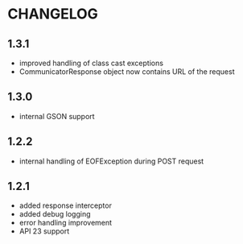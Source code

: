 # CHANGELOG

## 1.3.1

* improved handling of class cast exceptions
* CommunicatorResponse object now contains URL of the request

## 1.3.0

* internal GSON support

## 1.2.2

* internal handling of EOFException during POST request

## 1.2.1

* added response interceptor
* added debug logging
* error handling improvement
* API 23 support